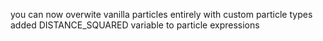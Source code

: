 you can now overwite vanilla particles entirely with custom particle types
added DISTANCE_SQUARED variable to particle expressions